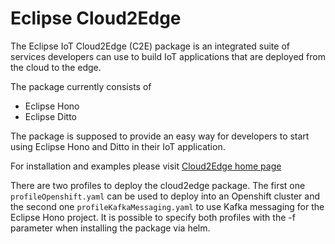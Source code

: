 # Eclipse Cloud2Edge

The Eclipse IoT Cloud2Edge (C2E) package is an integrated suite of services developers can use to build
IoT applications that are deployed from the cloud to the edge.

The package currently consists of

* Eclipse Hono
* Eclipse Ditto

The package is supposed to provide an easy way for developers to start using Eclipse Hono and Ditto in their
IoT application.

For installation and examples please visit [Cloud2Edge home page](https://www.eclipse.org/packages/packages/cloud2edge)

There are two profiles to deploy the cloud2edge package. The first one `profileOpenshift.yaml` can be used to deploy into 
an Openshift cluster and the second one `profileKafkaMessaging.yaml` to use Kafka messaging for the Eclipse Hono project.
It is possible to specify both profiles with the -f parameter when installing the package via helm.
